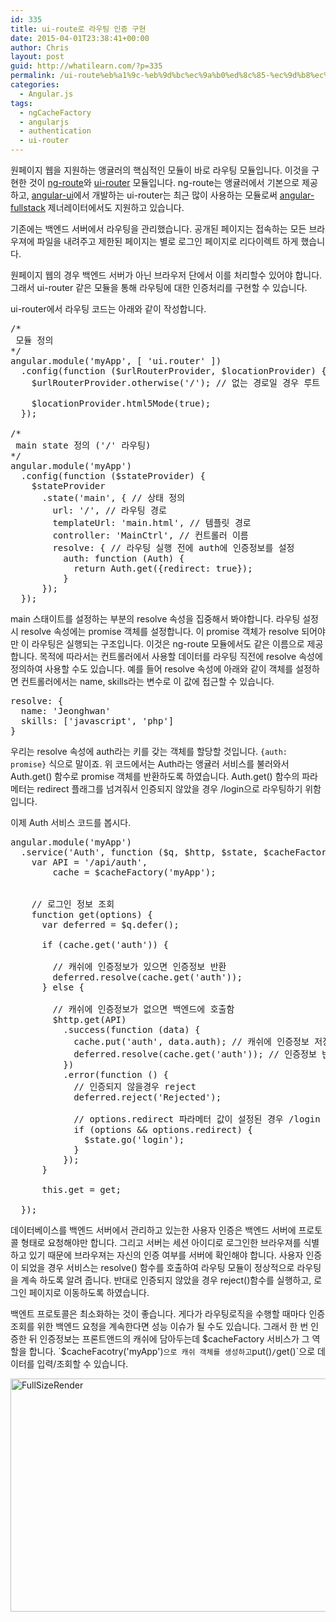 ```yaml
---
id: 335
title: ui-route로 라우팅 인증 구현
date: 2015-04-01T23:38:41+00:00
author: Chris
layout: post
guid: http://whatilearn.com/?p=335
permalink: /ui-route%eb%a1%9c-%eb%9d%bc%ec%9a%b0%ed%8c%85-%ec%9d%b8%ec%a6%9d-%ea%b5%ac%ed%98%84/
categories:
  - Angular.js
tags:
  - ngCacheFactory
  - angularjs
  - authentication
  - ui-router
---
```

원페이지 웹을 지원하는 앵귤러의 핵심적인 모듈이 바로 라우팅 모듈입니다. 이것을 구현한 것이 <a href="https://docs.angularjs.org/api/ngRoute">ng-route</a>와 <a href="https://github.com/angular-ui/ui-router">ui-router</a> 모듈입니다. ng-route는 앵귤러에서 기본으로 제공하고, <a href="http://angular-ui.github.io/">angular-ui</a>에서 개발하는 ui-router는 최근 많이 사용하는 모듈로써 <a href="https://github.com/DaftMonk/generator-angular-fullstack">angular-fullstack</a> 제너레이터에서도 지원하고 있습니다.

기존에는 백엔드 서버에서 라우팅을 관리했습니다. 공개된 페이지는 접속하는 모든 브라우져에 파일을 내려주고 제한된 페이지는 별로 로그인 페이지로 리다이렉트 하게 했습니다.

원페이지 웹의 경우 백엔드 서버가 아닌 브라우저 단에서 이를 처리할수 있어야 합니다. 그래서 ui-router 같은 모듈을 통해 라우팅에 대한 인증처리를 구현할 수 있습니다.

ui-router에서 라우팅 코드는 아래와 같이 작성합니다.
<pre class="lang:js decode:true" title="main.js">/*
 모듈 정의
*/
angular.module('myApp', [ 'ui.router' ])
  .config(function ($urlRouterProvider, $locationProvider) {
    $urlRouterProvider.otherwise('/'); // 없는 경로일 경우 루트 경로로 리다이렉트 

    $locationProvider.html5Mode(true);
  });

/*
 main state 정의 ('/' 라우팅)
*/
angular.module('myApp')
  .config(function ($stateProvider) {
    $stateProvider
      .state('main', { // 상태 정의
        url: '/', // 라우팅 경로 
        templateUrl: 'main.html', // 템플릿 경로 
        controller: 'MainCtrl', // 컨트롤러 이름
        resolve: { // 라우팅 실행 전에 auth에 인증정보를 설정
          auth: function (Auth) {
            return Auth.get({redirect: true});
          }
      });
  });</pre>
main 스태이트를 설정하는 부분의 resolve 속성을 집중해서 봐야합니다. 라우팅 설정시 resolve 속성에는 promise 객체를 설정합니다. 이 promise 객체가 resolve 되어야만 이 라우팅은 실행되는 구조입니다. 이것은 ng-route 모듈에서도 같은 이름으로 제공합니다. 목적에 따라서는 컨트롤러에서 사용할 데이터를 라우팅 직전에 resolve 속성에 정의하여 사용할 수도 있습니다. 예를 들어 resolve 속성에 아래와 같이 객체를 설정하면 컨트롤러에서는 name, skills라는 변수로 이 값에 접근할 수 있습니다.
<pre class="lang:js decode:true">resolve: {
  name: 'Jeonghwan'
  skills: ['javascript', 'php']
}</pre>
우리는 resolve 속성에 auth라는 키를 갖는 객체를 할당할 것입니다. `{auth: promise}` 식으로 말이죠. 위 코드에서는 Auth라는 앵귤러 서비스를 불러와서 Auth.get() 함수로 promise 객체를 반환하도록 하였습니다. Auth.get() 함수의 파라메터는 redirect 플래그를 넘겨줘서 인증되지 않았을 경우 /login으로 라우팅하기 위함입니다.

이제 Auth 서비스 코드를 봅시다.
<pre class="lang:js decode:true" title="Auth.service.js">angular.module('myApp')
  .service('Auth', function ($q, $http, $state, $cacheFactory) {
    var API = '/api/auth',
        cache = $cacheFactory('myApp');


    // 로그인 정보 조회
    function get(options) {
      var deferred = $q.defer();

      if (cache.get('auth')) {

        // 캐쉬에 인증정보가 있으면 인증정보 반환
        deferred.resolve(cache.get('auth')); 
      } else {

        // 캐쉬에 인증정보가 없으면 백엔드에 호출함
        $http.get(API)
          .success(function (data) {            
            cache.put('auth', data.auth); // 캐쉬에 인증정보 저장 
            deferred.resolve(cache.get('auth')); // 인증정보 반환
          })
          .error(function () {
            // 인증되지 않을경우 reject
            deferred.reject('Rejected');

            // options.redirect 파라메터 값이 설정된 경우 /login 페이지로 리다이랙트
            if (options &amp;&amp; options.redirect) {
              $state.go('login');
            }
          });
      }

      this.get = get;

  });</pre>
데이터베이스를 백엔드 서버에서 관리하고 있는한 사용자 인증은 백엔드 서버에 프로토콜 형태로 요청해야만 합니다. 그리고 서버는 세션 아이디로 로그인한 브라우져를 식별하고 있기 때문에 브라우져는 자신의 인증 여부를 서버에 확인해야 합니다. 사용자 인증이 되었을 경우 서비스는 resolve() 함수를 호출하여 라우팅 모듈이 정상적으로 라우팅을 계속 하도록 알려 줍니다. 반대로 인증되지 않았을 경우 reject()함수를 실행하고, 로그인 페이지로 이동하도록 하였습니다.

백엔트 프로토콜은 최소화하는 것이 좋습니다. 게다가 라우팅로직을 수행할 때마다 인증 조회를 위한 백엔드 요청을 계속한다면 성능 이슈가 될 수도 있습니다. 그래서 한 번 인증한 뒤 인증정보는 프론트앤드의 캐쉬에 담아두는데 $cacheFactory 서비스가 그 역할을 합니다. `$cacheFacotry('myApp')` 으로 캐쉬 객체를 생성하고 `put()` / `get()`으로 데이터를 입력/조회할 수 있습니다.

<img class="alignnone size-large wp-image-338" src="http://whatilearn.com/wp-content/uploads/2015/04/FullSizeRender-1024x597.jpg" alt="FullSizeRender" width="640" height="373" />